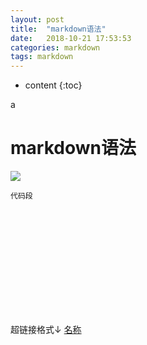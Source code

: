 ```yaml
---
layout: post 
title:  "markdown语法"
date:   2018-10-21 17:53:53
categories: markdown
tags: markdown
---
```


* content
{:toc}

a
# markdown语法
![](https://raw.githubusercontent.com/CN-Steve-Lee/CN-Steve-Lee.github.io/master/temp/test.png)
```
代码段














```



超链接格式↓
[名称](url) 